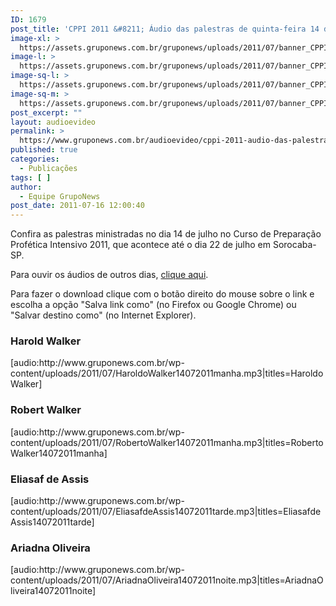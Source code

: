 ```yaml
---
ID: 1679
post_title: 'CPPI 2011 &#8211; Áudio das palestras de quinta-feira 14 de julho'
image-xl: >
  https://assets.gruponews.com.br/gruponews/uploads/2011/07/banner_CPPI_audios-14.jpg
image-l: >
  https://assets.gruponews.com.br/gruponews/uploads/2011/07/banner_CPPI_audios-14.jpg
image-sq-l: >
  https://assets.gruponews.com.br/gruponews/uploads/2011/07/banner_CPPI_audios-14.jpg
image-sq-m: >
  https://assets.gruponews.com.br/gruponews/uploads/2011/07/banner_CPPI_audios-14-720x307.jpg
post_excerpt: ""
layout: audioevideo
permalink: >
  https://www.gruponews.com.br/audioevideo/cppi-2011-audio-das-palestras-de-quinta-feira-14-de-julho
published: true
categories:
  - Publicações
tags: [ ]
author:
  - Equipe GrupoNews
post_date: 2011-07-16 12:00:40
---
```

Confira as palestras ministradas no dia 14 de julho no Curso de Preparação Profética Intensivo 2011, que acontece até o dia 22 de julho em Sorocaba-SP.

Para ouvir os áudios de outros dias, <a href="http://www.gruponews.com.br/assuntos/publicacoes/audio/cppi2011">clique aqui</a>.

Para fazer o download clique com o botão direito do mouse sobre o link e escolha a opção "Salva link como" (no Firefox ou Google Chrome) ou "Salvar destino como" (no Internet Explorer).
<h3>Harold Walker</h3>
[audio:http://www.gruponews.com.br/wp-content/uploads/2011/07/HaroldoWalker14072011manha.mp3|titles=Haroldo Walker]
<h3>Robert Walker</h3>
[audio:http://www.gruponews.com.br/wp-content/uploads/2011/07/RobertoWalker14072011manha.mp3|titles=RobertoWalker14072011manha]
<h3>Eliasaf de Assis</h3>
[audio:http://www.gruponews.com.br/wp-content/uploads/2011/07/EliasafdeAssis14072011tarde.mp3|titles=EliasafdeAssis14072011tarde]
<h3>Ariadna Oliveira</h3>
[audio:http://www.gruponews.com.br/wp-content/uploads/2011/07/AriadnaOliveira14072011noite.mp3|titles=AriadnaOliveira14072011noite]